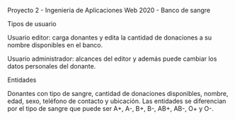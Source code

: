 Proyecto 2 - Ingenieria de Aplicaciones Web 2020 - Banco de sangre

Tipos de usuario

Usuario editor: carga donantes y edita la cantidad de donaciones a su nombre disponibles en el banco.

Usuario administrador: alcances del editor y además puede cambiar los datos personales del donante.
 
Entidades

Donantes con tipo de sangre, cantidad de donaciones disponibles, nombre, edad, sexo, teléfono de contacto y ubicación. Las entidades se diferencian por el tipo de sangre que puede ser A+, A-, B+, B-, AB+, AB-, O+ y O-.
